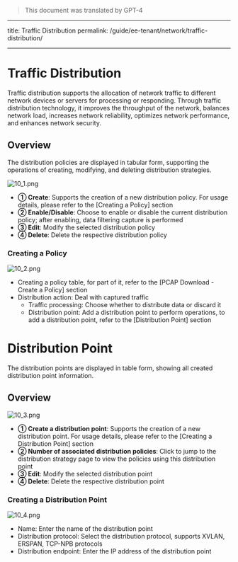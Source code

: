 > This document was translated by GPT-4

---

title: Traffic Distribution
permalink: /guide/ee-tenant/network/traffic-distribution/

---

# Traffic Distribution

Traffic distribution supports the allocation of network traffic to different network devices or servers for processing or responding. Through traffic distribution technology, it improves the throughput of the network, balances network load, increases network reliability, optimizes network performance, and enhances network security.

## Overview

The distribution policies are displayed in tabular form, supporting the operations of creating, modifying, and deleting distribution strategies.

![10_1.png](https://yunshan-guangzhou.oss-cn-beijing.aliyuncs.com/pub/pic/20230920650ac82c830aa.png)

- **① Create**: Supports the creation of a new distribution policy. For usage details, please refer to the [Creating a Policy] section
- **② Enable/Disable**: Choose to enable or disable the current distribution policy; after enabling, data filtering capture is performed
- **③ Edit**: Modify the selected distribution policy
- **④ Delete**: Delete the respective distribution policy

### Creating a Policy

![10_2.png](https://yunshan-guangzhou.oss-cn-beijing.aliyuncs.com/pub/pic/20230920650ac82e79fa2.png)

- Creating a policy table, for part of it, refer to the [PCAP Download - Create a Policy] section
- Distribution action: Deal with captured traffic
  - Traffic processing: Choose whether to distribute data or discard it
  - Distribution point: Add a distribution point to perform operations, to add a distribution point, refer to the [Distribution Point] section

# Distribution Point

The distribution points are displayed in table form, showing all created distribution point information.

## Overview

![10_3.png](https://yunshan-guangzhou.oss-cn-beijing.aliyuncs.com/pub/pic/20230920650ac82c830aa.png)

- **① Create a distribution point**: Supports the creation of a new distribution point. For usage details, please refer to the [Creating a Distribution Point] section
- **② Number of associated distribution policies**: Click to jump to the distribution strategy page to view the policies using this distribution point
- **③ Edit**: Modify the selected distribution point
- **④ Delete**: Delete the respective distribution point

### Creating a Distribution Point

![10_4.png](https://yunshan-guangzhou.oss-cn-beijing.aliyuncs.com/pub/pic/20230920650ac82fcea4c.png)

- Name: Enter the name of the distribution point
- Distribution protocol: Select the distribution protocol, supports XVLAN, ERSPAN, TCP-NPB protocols
- Distribution endpoint: Enter the IP address of the distribution point
